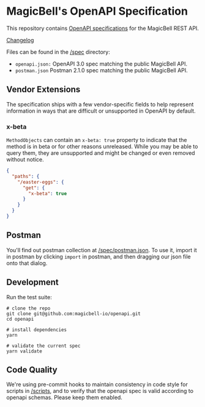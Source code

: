 # MagicBell's OpenAPI Specification

This repository contains [OpenAPI specifications][openapi] for the MagicBell REST API.

[Changelog](https://github.com/magicbell/openapi/releases/)

Files can be found in the [/spec](/spec) directory:

- `openapi.json:` OpenAPI 3.0 spec matching the public MagicBell API.
- `postman.json` Postman 2.1.0 spec matching the public MagicBell API.

## Vendor Extensions

The specification ships with a few vendor-specific fields to help represent information in ways that are difficult or unsupported in OpenAPI by default.

### x-beta

`MethodObjects` can contain an `x-beta: true` property to indicate that the method is in beta or for other reasons unreleased. While you may be able to query them, they are unsupported and might be changed or even removed without notice.

```json
{
  "paths": {
    "/easter-eggs": {
      "get": {
        "x-beta": true
      }
    }
  }
}
```

## Postman

You'll find out postman collection at [/spec/postman.json](/spec/postman.json). To use it, import it in postman by clicking `import` in postman, and then dragging our json file onto that dialog.

## Development

Run the test suite:

```shell
# clone the repo
git clone git@github.com:magicbell-io/openapi.git
cd openapi

# install dependencies
yarn

# validate the current spec
yarn validate
```

## Code Quality

We're using pre-commit hooks to maintain consistency in code style for scripts in [/scripts](/scripts), and to verify
that the openapi spec is valid according to openapi schemas. Please keep them enabled.

[openapi]: https://www.openapis.org/
